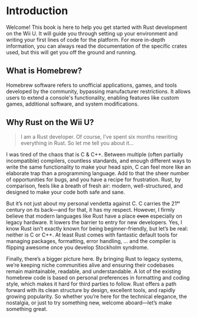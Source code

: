 # Introduction  

Welcome! This book is here to help you get started with Rust development on the Wii U. It will guide you through setting up your environment and writing your first lines of code for the platform. For more in-depth information, you can always read the documentation of the specific crates used, but this will get you off the ground and running.

## What is Homebrew?

Homebrew software refers to unofficial applications, games, and tools developed by the community, bypassing manufacturer restrictions. It allows users to extend a console's functionality, enabling features like custom games, additional software, and system modifications.

## Why Rust on the Wii U?  

> I am a Rust developer. Of course, I’ve spent six months rewriting everything in Rust. So let me tell you about it...

I was tired of the chaos that is C & C++. Between multiple (often partially incompatible) compilers, countless standards, and enough different ways to write the same functionality to make your head spin, C can feel more like an elaborate trap than a programming language. Add to that the sheer number of opportunities for bugs, and you have a recipe for frustration. Rust, by comparison, feels like a breath of fresh air: modern, well-structured, and designed to make your code both safe and sane.  

But it’s not just about my personal vendetta against C. C carries the 21ˢᵗ century on its back—and for that, it has my respect. However, I firmly believe that modern languages like Rust have a place ~~even~~ especially on legacy hardware. It lowers the barrier to entry for new developers. Yes, I know Rust isn’t exactly known for being beginner-friendly, but let’s be real: neither is C or C++. At least Rust comes with fantastic default tools for managing packages, formatting, error handling, ... and the compiler is flipping awesome once you develop Stockholm syndrome.  

Finally, there’s a bigger picture here. By bringing Rust to legacy systems, we’re keeping niche communities alive and ensuring their codebases remain maintainable, readable, and understandable. A lot of the existing homebrew code is based on personal preferences in formatting and coding style, which makes it hard for third parties to follow. Rust offers a path forward with its clean structure by design, excellent tools, and rapidly growing popularity. So whether you’re here for the technical elegance, the nostalgia, or just to try something new, welcome aboard—let’s make something great.
